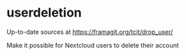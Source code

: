# userdeletion
Up-to-date sources at https://framagit.org/tcit/drop_user/

Make it possible for Nextcloud users to delete their account
